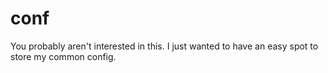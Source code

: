 # conf
You probably aren't interested in this. I just wanted to have an easy spot to store my common config.
